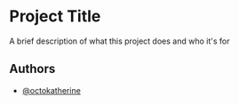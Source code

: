 
# Project Title

A brief description of what this project does and who it's for


## Authors

- [@octokatherine](https://www.github.com/octokatherine)


